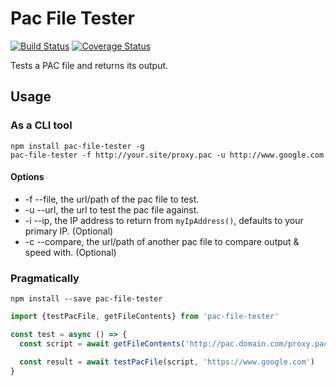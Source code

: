 # Pac File Tester

[![Build Status](https://travis-ci.org/Arcath/pac-file-tester.svg?branch=master)](https://travis-ci.org/Arcath/pac-file-tester) [![Coverage Status](https://coveralls.io/repos/github/Arcath/pac-file-tester/badge.svg)](https://coveralls.io/github/Arcath/pac-file-tester)

Tests a PAC file and returns its output.

## Usage

### As a CLI tool

```
npm install pac-file-tester -g
pac-file-tester -f http://your.site/proxy.pac -u http://www.google.com
```

#### Options

 - -f --file, the url/path of the pac file to test.
 - -u --url, the url to test the pac file against.
 - -i --ip, the IP address to return from `myIpAddress()`, defaults to your primary IP. (Optional)
 - -c --compare, the url/path of another pac file to compare output & speed with. (Optional)

### Pragmatically

```
npm install --save pac-file-tester
```

```ts
import {testPacFile, getFileContents} from 'pac-file-tester'

const test = async () => {
  const script = await getFileContents('http://pac.domain.com/proxy.pac')

  const result = await testPacFile(script, 'https://www.google.com')
}
```
